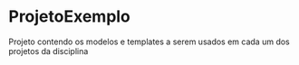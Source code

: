# ProjetoExemplo
Projeto contendo os modelos e templates a serem usados em cada um dos projetos da disciplina
